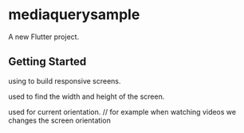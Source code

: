 # mediaquerysample

A new Flutter project.

## Getting Started



using to build responsive screens.

used to find the width and height of the screen.

used for current orientation. // for example when watching videos we changes the screen orientation

